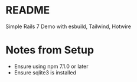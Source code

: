# README

Simple Rails 7 Demo with esbuild, Tailwind, Hotwire
  
# Notes from Setup

* Ensure using npm 7.1.0 or later
* Ensure sqlite3 is installed

